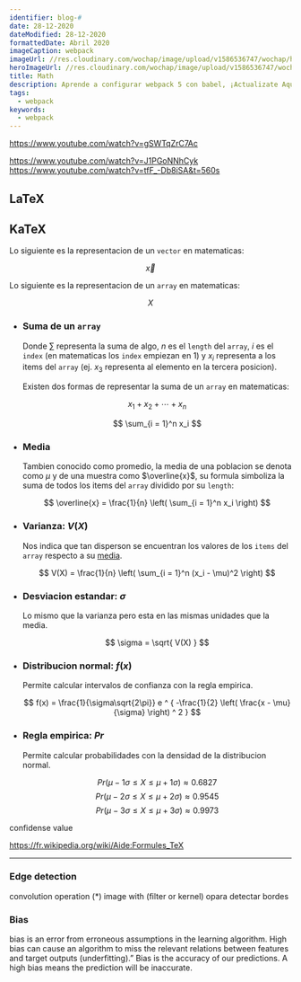 ```yaml
---
identifier: blog-#
date: 28-12-2020
dateModified: 28-12-2020
formattedDate: Abril 2020
imageCaption: webpack
imageUrl: //res.cloudinary.com/wochap/image/upload/v1586536747/wochap/hero/configurando_webpack.png
heroImageUrl: //res.cloudinary.com/wochap/image/upload/v1586536747/wochap/hero/configurando_webpack.png
title: Math
description: Aprende a configurar webpack 5 con babel, ¡Actualizate Aquí Ahora!
tags:
  - webpack
keywords:
  - webpack
---
```



https://www.youtube.com/watch?v=gSWTqZrC7Ac

https://www.youtube.com/watch?v=J1PGoNNhCyk
https://www.youtube.com/watch?v=tfF_-Db8iSA&t=560s

## LaTeX
## KaTeX

Lo siguiente es la representacion de un `vector` en matematicas:

$$
\vec{x}
$$

Lo siguiente es la representacion de un `array` en matematicas:

$$
X
$$

* ### Suma de un `array`

  Donde $\sum$ representa la suma de algo, $n$ es el `length` del `array`, $i$ es el `index` (en matematicas los `index` empiezan en 1) y $x_i$ representa a los items del `array` (ej. $x_3$ representa al elemento en la tercera posicion).

  Existen dos formas de representar la suma de un `array` en matematicas:

  $$
  x_1 + x_2 + \dotsb + x_n
  $$

  $$
  \sum_{i = 1}^n x_i
  $$

* ### Media

  Tambien conocido como promedio, la media de una poblacion se denota como $\mu$ y de una muestra como $\overline{x}$, su formula simboliza la suma de todos los items del `array` dividido por su `length`:

  $$
  \overline{x} = \frac{1}{n} \left( \sum_{i = 1}^n x_i \right)
  $$

* ### Varianza: $V(X)$

  Nos indica que tan disperson se encuentran los valores de los `items` del `array` respecto a su [media](#media).

  $$
  V(X) = \frac{1}{n} \left( \sum_{i = 1}^n (x_i - \mu)^2 \right)
  $$

* ### Desviacion estandar: $\sigma$

  Lo mismo que la varianza pero esta en las mismas unidades que la media.

  $$
  \sigma = \sqrt{ V(X) }
  $$

* ### Distribucion normal: $f(x)$

  Permite calcular intervalos de confianza con la regla empirica.

  $$
  f(x) = \frac{1}{\sigma\sqrt{2\pi}} e ^ { -\frac{1}{2} \left( \frac{x - \mu}{\sigma} \right) ^ 2 }
  $$

* ### Regla empirica: $Pr$

  Permite calcular probabilidades con la densidad de la distribucion normal.

  $$
  Pr(\mu - 1\sigma \le X \le \mu + 1\sigma) \approx 0.6827
  $$
  $$
  Pr(\mu - 2\sigma \le X \le \mu + 2\sigma) \approx 0.9545
  $$
  $$
  Pr(\mu - 3\sigma \le X \le \mu + 3\sigma) \approx 0.9973
  $$


confidense value


https://fr.wikipedia.org/wiki/Aide:Formules_TeX

---

### Edge detection
convolution operation (*) image with (filter or kernel)
opara detectar bordes

### Bias

bias is an error from erroneous assumptions in the learning algorithm. High bias can cause an algorithm to miss the relevant relations between features and target outputs (underfitting).” Bias is the accuracy of our predictions. A high bias means the prediction will be inaccurate.

